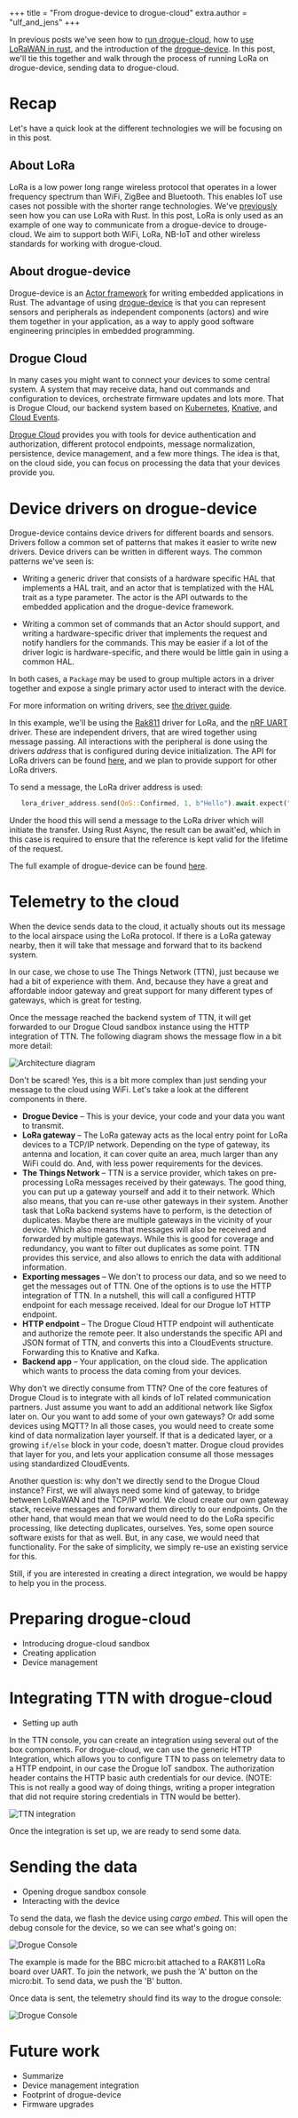 +++
title = "From drogue-device to drogue-cloud"
extra.author = "ulf_and_jens"
+++

In previous posts we've seen how to [run drogue-cloud](https://blog.drogue.io/the-cloud-side-of-things/), how to [use LoRaWAN in rust](https://blog.drogue.io/rust-and-lora/), and the introduction of the [drogue-device](https://blog.drogue.io/introducing-drogue-device/). In this post, we'll tie this together and walk through the process of running LoRa on drogue-device, sending data to drogue-cloud. 

<!-- more -->

# Recap

Let's have a quick look at the different technologies we will be focusing on in this post.  

## About LoRa

LoRa is a low power long range wireless protocol that operates in a lower frequency spectrum than WiFi, ZigBee and Bluetooth. This enables IoT use cases not possible with the shorter range technologies. We've [previously](https://blog.drogue.io/rust-and-lora/) seen how you can use LoRa with Rust. In this post, LoRa is only used as an example of one way to communicate from a drogue-device to drouge-cloud. We aim to support both WiFi, LoRa, NB-IoT and other wireless standards for working with drogue-cloud.

## About drogue-device

Drogue-device is an [Actor framework](https://en.wikipedia.org/wiki/Actor_model) for writing embedded applications in Rust. The advantage of using [drogue-device](https://github.com/drogue-iot/drogue-device) is that you can represent sensors and peripherals as independent components (actors) and wire them together in your application, as a way to apply good software engineering principles in embedded programming.

## Drogue Cloud

In many cases you might want to connect your devices to some central system. A system that may receive data, hand
out commands and configuration to devices, orchestrate firmware updates and lots more. That is Drogue Cloud, our backend
system based on [Kubernetes](https://kubernetes.io/), [Knative](https://knative.dev/), and [Cloud Events](https://cloudevents.io/).

[Drogue Cloud](https://github.com/drogue-iot/drogue-cloud) provides you with tools for device authentication and authorization,
different protocol endpoints, message normalization, persistence, device management, and a few more things. The idea is
that, on the cloud side, you can focus on processing the data that your devices provide you.

# Device drivers on drogue-device

Drogue-device contains device drivers for different boards and sensors. Drivers follow a common set of patterns that makes it easier to write new drivers. Device drivers can be written in different ways. The common patterns we've seen is:

* Writing a generic driver that consists of a hardware specific HAL that implements a HAL trait, and an actor that is templatized with the HAL trait as a type parameter. The actor is the API outwards to the embedded application and the drogue-device framework. 

* Writing a common set of commands that an Actor should support, and writing a hardware-specific driver that implements the request and notify handlers for the commands. This may be easier if a lot of the driver logic is hardware-specific, and there would be little gain in using a common HAL.

In both cases, a `Package` may be used to group multiple actors in a driver together and expose a single primary actor used to interact with the device.

For more information on writing drivers, see [the driver guide](https://github.com/drogue-iot/drogue-device/blob/master/DRIVERS.md).

In this example, we'll be using the [Rak811](https://github.com/drogue-iot/drogue-device/blob/master/src/driver/lora/rak811.rs) driver for LoRa, and the [nRF UART](https://github.com/drogue-iot/drogue-device/blob/master/src/driver/uart/dma.rs) driver. These are independent drivers, that are wired together using message passing. All interactions with the peripheral is done using the drivers _address_ that is configured during device initialization. The API for LoRa drivers can be found [here](https://github.com/drogue-iot/drogue-device/blob/master/src/driver/lora/mod.rs), and we plan to provide support for other LoRa drivers.

To send a message, the LoRa driver address is used:

```rust
   lora_driver_address.send(QoS::Confirmed, 1, b"Hello").await.expect("Error sending data");
```

Under the hood this will send a message to the LoRa driver which will initiate the transfer. Using Rust Async, the result can be await'ed, which in this case is required to ensure that the reference is kept valid for the lifetime of the request.

The full example of drogue-device can be found [here](https://github.com/drogue-iot/drogue-device/tree/master/examples/nrf/microbit-rak811).


# Telemetry to the cloud

When the device sends data to the cloud, it actually shouts out its message to the local airspace using the LoRa
protocol. If there is a LoRa gateway nearby, then it will take that message and forward that to its backend system.

In our case, we chose to use The Things Network (TTN), just because we had a bit of experience with them. And,
because they have a great and affordable indoor gateway and great support for many different types of gateways, which is
great for testing.

Once the message reached the backend system of TTN, it will get forwarded to our Drogue Cloud sandbox instance using
the HTTP integration of TTN. The following diagram shows the message flow in a bit more detail:

![Architecture diagram](architecture.svg)

Don't be scared! Yes, this is a bit more complex than just sending your message to the cloud using WiFi. Let's take
a look at the different components in there.

* **Drogue Device** – This is your device, your code and your data you want to transmit.
* **LoRa gateway** – The LoRa gateway acts as the local entry point for LoRa devices to a TCP/IP network. Depending on
  the type of gateway, its antenna and location, it can cover quite an area, much larger than any WiFi could do. And, with
  less power requirements for the devices.
* **The Things Network** – TTN is a service provider, which takes on pre-processing LoRa messages received by their
  gateways. The good thing, you can put up a gateway yourself and add it to their network. Which also means, that you
  can re-use other gateways in their system. Another task that LoRa backend systems have to perform, is the detection
  of duplicates. Maybe there are multiple gateways in the vicinity of your device. Which also means that messages will
  also be received and forwarded by multiple gateways. While this is good for coverage and redundancy, you want to
  filter out duplicates as some point. TTN provides this service, and also allows to enrich the data with additional
  information.
* **Exporting messages** – We don't to process our data, and so we need to get the messages out of TTN. One of the
  options is to use the HTTP integration of TTN. In a nutshell, this will call a configured HTTP endpoint for each
  message received. Ideal for our Drogue IoT HTTP endpoint.
* **HTTP endpoint** – The Drogue Cloud HTTP endpoint will authenticate and authorize the remote peer. It also
  understands the specific API and JSON format of TTN, and converts this into a CloudEvents structure. Forwarding this
  to Knative and Kafka.
* **Backend app** – Your application, on the cloud side. The application which wants to process the data coming from
  your devices.

Why don't we directly consume from TTN? One of the core features of Drogue Cloud is to
integrate with all kinds of IoT related communication partners. Just assume you want to add an additional network like
Sigfox later on. Our you want to add some of your own gateways? Or add some devices using MQTT? In all those cases,
you would need to create some kind of data normalization layer yourself. If that is a dedicated layer, or a growing
`if/else` block in your code, doesn't matter. Drogue cloud provides that layer for you, and lets your application
consume all those messages using standardized CloudEvents.

Another question is: why don't we directly send to the Drogue Cloud instance? First, we will always need some kind of
gateway, to bridge between LoRaWAN and the TCP/IP world. We cloud create our own gateway stack, receive messages and
forward them directly to our endpoints. On the other hand, that would mean that we would need to do the LoRa specific
processing, like detecting duplicates, ourselves. Yes, some open source software exists for that as well. But, in any
case, we would need that functionality. For the sake of simplicity, we simply re-use an existing service for this.

Still, if you are interested in creating a direct integration, we would be happy to help you in the process.

# Preparing drogue-cloud

* Introducing drogue-cloud sandbox
* Creating application
* Device management

# Integrating TTN with drogue-cloud

* Setting up auth

In the TTN console, you can create an integration using several out of the box components. For drogue-cloud, we can use the generic HTTP Integration, which allows you to configure TTN to pass on telemetry data to a HTTP endpoint, in our case the Drogue IoT sandbox. The authorization header contains the HTTP basic auth credentials for our device. (NOTE: This is not really a good way of doing things, writing a proper integration that did not require storing credentials in TTN would be better).

![TTN integration](ttn-integration.png)

Once the integration is set up, we are ready to send some data.


# Sending the data

* Opening drogue sandbox console
* Interacting with the device

To send the data, we flash the device using _cargo embed_. This will open the debug console for the device, so we can see what's going on:

![Drogue Console](drogue-device-console.png)

The example is made for the BBC micro:bit attached to a RAK811 LoRa board over UART. To join the network, we push the 'A' button on the micro:bit. To send data, we push the 'B' button.

Once data is sent, the telemetry should find its way to the drogue console:

![Drogue Console](drogue-console.png)

# Future work

* Summarize
* Device management integration
* Footprint of drogue-device
* Firmware upgrades
